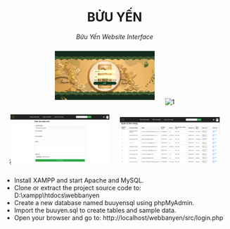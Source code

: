 
<div align="center" size="30">

# BỬU YẾN
  _Bửu Yến Website Interface_
</div>
  
<p align="center">
  <img src="docs/Picture2.jpg" alt="1" width="45%" style="margin:10px;">
  <img src="docs/Picture3.png" alt="1" width="45%" style="margin:10px;">
  <img src="docs/Picture4.png" alt="1" width="45%" style="margin:10px;">
  <img src="docs/Picture5.png" alt="1" width="45%" style="margin:10px;">
</p>


- Install XAMPP and start Apache and MySQL.
- Clone or extract the project source code to: D:\xampp\htdocs\webbanyen
- Create a new database named buuyensql using phpMyAdmin.
- Import the buuyen.sql to create tables and sample data.
- Open your browser and go to: http://localhost/webbanyen/src/login.php
